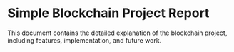 # Simple Blockchain Project Report

This document contains the detailed explanation of the blockchain project, including features, implementation, and future work.
